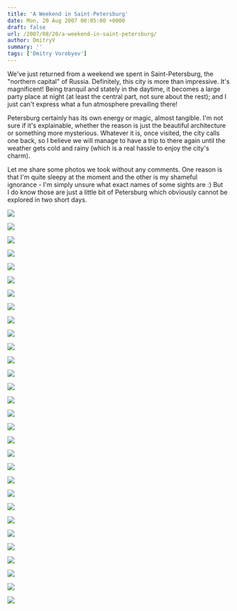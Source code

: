 ```yaml
---
title: 'A Weekend in Saint-Petersburg'
date: Mon, 20 Aug 2007 00:05:00 +0000
draft: false
url: /2007/08/20/a-weekend-in-saint-petersburg/
author: DmitryV
summary: ''
tags: ['Dmitry Vorobyev']
---
```


We've just returned from a weekend we spent in Saint-Petersburg, the "northern capital" of Russia. Definitely, this city is more than impressive. It's magnificent! Being tranquil and stately in the daytime, it becomes a large party place at night (at least the central part, not sure about the rest); and I just can't express what a fun atmosphere prevailing there!

Petersburg certainly has its own energy or magic, almost tangible. I'm not sure if it's explainable, whether the reason is just the beautiful architecture or something more mysterious. Whatever it is, once visited, the city calls one back, so I believe we will manage to have a trip to there again until the weather gets cold and rainy (which is a real hassle to enjoy the city's charm).

Let me share some photos we took without any comments. One reason is that I'm quite sleepy at the moment and the other is my shameful ignorance - I'm simply unsure what exact names of some sights are :) But I do know those are just a little bit of Petersburg which obviously cannot be explored in two short days.

[![][1]](https://blog.aspose.com/)

[![][2]](https://blog.aspose.com/)

[![][3]](https://blog.aspose.com/)

[![][4]](https://blog.aspose.com/)

[![][5]](https://blog.aspose.com/)

[![][6]](https://blog.aspose.com/)

[![][7]](https://blog.aspose.com/)

[![][8]](https://blog.aspose.com/)

[![][9]](https://blog.aspose.com/)

[![][10]](https://blog.aspose.com/)

[![][11]](https://blog.aspose.com/)

![](https://blog.aspose.com/)

[![][12]](https://blog.aspose.com/)

[![][13]](https://blog.aspose.com/)

[![][14]](https://blog.aspose.com/)

[![][15]](https://blog.aspose.com/)

[![][16]](https://blog.aspose.com/)

[![][17]](https://blog.aspose.com/)

[![][18]](https://blog.aspose.com/)

[![][19]](https://blog.aspose.com/)

[![][20]](https://blog.aspose.com/)

[![][21]](https://blog.aspose.com/)

[![][22]](https://blog.aspose.com/)

[![][23]](https://blog.aspose.com/)

[![][24]](https://blog.aspose.com/)

[![][25]](https://blog.aspose.com/)

[![][26]](https://blog.aspose.com/)

[![][27]](https://blog.aspose.com/)

[![][28]](https://blog.aspose.com/)

[![][29]](https://blog.aspose.com/)




[1]: https://blog.aspose.com/
[2]: https://blog.aspose.com/
[3]: https://blog.aspose.com/
[4]: https://blog.aspose.com/
[5]: https://blog.aspose.com/
[6]: https://blog.aspose.com/
[7]: https://blog.aspose.com/
[8]: https://blog.aspose.com/
[9]: https://blog.aspose.com/
[10]: https://blog.aspose.com/
[11]: https://blog.aspose.com/
[12]: https://blog.aspose.com/
[13]: https://blog.aspose.com/
[14]: https://products.aspose.com/ocr/net
[15]: https://blog.aspose.com/
[16]: https://blog.aspose.com/
[17]: https://blog.aspose.com/
[18]: https://downloads.aspose.com/total
[19]: https://blog.aspose.com/
[20]: https://downloads.aspose.com/total
[21]: https://blog.aspose.com/
[22]: https://blog.aspose.com/
[23]: https://downloads.aspose.com/total
[24]: https://blog.aspose.com/
[25]: https://blog.aspose.com/
[26]: https://blog.aspose.com/
[27]: https://products.aspose.com/slides/family
[28]: https://blog.aspose.com/
[29]: https://products.aspose.com/slides/sharepoint



